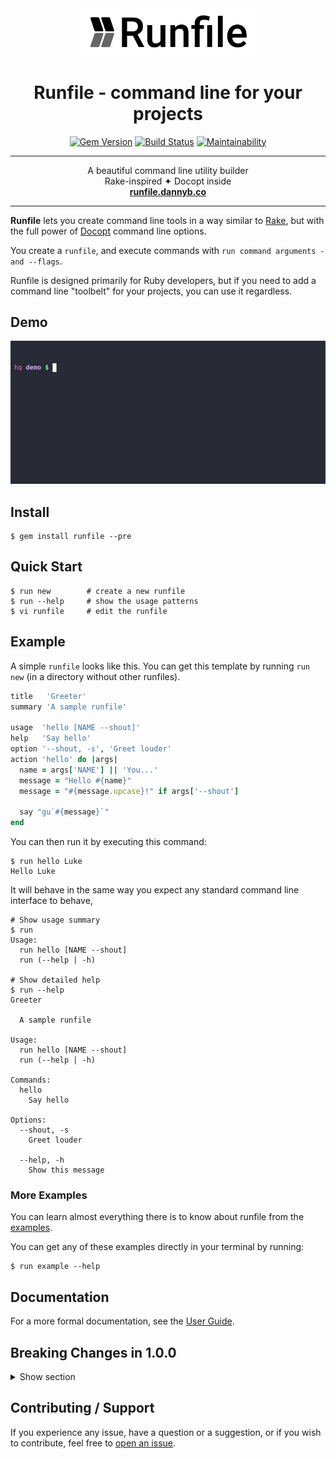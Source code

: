 <div align='center'>
<img src='logo.svg' width=280>

# Runfile - command line for your projects

[![Gem Version](https://badge.fury.io/rb/runfile.svg)](https://badge.fury.io/rb/runfile)
[![Build Status](https://github.com/DannyBen/runfile/workflows/Test/badge.svg)](https://github.com/DannyBen/runfile/actions?query=workflow%3ATest)
[![Maintainability](https://api.codeclimate.com/v1/badges/81cf02ccfcc8531cb09f/maintainability)](https://codeclimate.com/github/DannyBen/runfile/maintainability)

---

A beautiful command line utility builder  
Rake-inspired ✦ Docopt inside  
**[runfile.dannyb.co](https://runfile.dannyb.co)**

---

</div>

**Runfile** lets you create command line tools in a way similar to
[Rake](https://github.com/ruby/rake), but with the full power of 
[Docopt](http://docopt.org/) command line options.

You create a `runfile`, and execute commands with 
`run command arguments -and --flags`.

Runfile is designed primarily for Ruby developers, but if you need to add a 
command line "toolbelt" for your projects, you can use it regardless.

## Demo

![Runfile Demo](support/cast.gif "Runfile Demo")

## Install

```shell
$ gem install runfile --pre
```

## Quick Start

```shell
$ run new        # create a new runfile
$ run --help     # show the usage patterns
$ vi runfile     # edit the runfile
```

## Example

A simple `runfile` looks like this. You can get this template by running 
`run new` (in a directory without other runfiles).

```ruby
title   'Greeter'
summary 'A sample runfile'

usage  'hello [NAME --shout]'
help   'Say hello'
option '--shout, -s', 'Greet louder'
action 'hello' do |args|
  name = args['NAME'] || 'You...'
  message = "Hello #{name}"
  message = "#{message.upcase}!" if args['--shout']

  say "gu`#{message}`"
end
```

You can then run it by executing this command:

```shell
$ run hello Luke
Hello Luke
```

It will behave in the same way you expect any standard command line interface to
behave, 

```shell
# Show usage summary
$ run
Usage:
  run hello [NAME --shout]
  run (--help | -h)

# Show detailed help
$ run --help
Greeter

  A sample runfile

Usage:
  run hello [NAME --shout]
  run (--help | -h)

Commands:
  hello
    Say hello

Options:
  --shout, -s
    Greet louder

  --help, -h
    Show this message
```

### More Examples

You can learn almost everything there is to know about runfile from the
[examples](https://github.com/DannyBen/runfile/tree/master/examples#readme).

You can get any of these examples directly in your terminal by running:

```shell
$ run example --help
```

## Documentation

For a more formal documentation, see the [User Guide](https://runfile.dannyb.co/).

## Breaking Changes in 1.0.0

<details>
  <summary>Show section</summary>

  ---

  If you are using a version earlier than 1.0, note that version 1.0.0 includes
  some breaking changes. You can read more about them in
  [this Pull Request](https://github.com/DannyBen/runfile/pull/50).

  ### Upgrading to 1.0.0

  #### No more `.runfile` config

  If you have used the multi-runfile config file, this no longer exists.
  Use a standard `runfile` instead, along with the `import` directive.

  #### No more `action :global`

  If you have used the `action :global do` notation, this is replaced with the
  simpler use `action do` instead. Also, there is no more need for
  empty `usage ''`, just delete it if you have it in your runfiles.

  #### No more `execute` directive

  If you have used it to cross-call other actions, it is no longer available. As
  an alternative, you can define common code in separate classes and `require`
  them, or use the new `helpers` directive to define functions that will be
  available to all actions.

  #### Code outside of actions should be inside `helpers`

  If your runfiles include other ruby code, especially `def method`, you should
  now use the new `helpers` block and tuck this code inside it.

  #### No more need for `trap(:INT)`

  If your old runfiles trap the `Interrupt` signal, there is no longer a need to
  do so, as it is trapped by default.

  #### Colsole is included

  If your runfiles `required` and `include` Colsole, there is no longer a need to 
  do it. Colsole is bundled and available in actions.

  #### Long flags before short flags

  This is a cosmetic change for consistency. All generated output shows long flags
  before short flags `--force, -f` instead of `-f, --force`. Update your custom
  `usage` directives accordingly.

  #### Examples no longer add implicit 'run'

  If you were using the `example` directive, it will no longer add the initial
  `run` in front of your examples. Add it yourself. This is intended to allow
  providing more elaborate examples.

  #### RunfileTasks

  The [runfile-tasks gem](https://github.com/dannyben/runfile-tasks) is also
  updated to 1.x, with a modified syntax. If you are using it, make sure to
  upgrade it as well.

</details>


## Contributing / Support

If you experience any issue, have a question or a suggestion, or if you wish to
contribute, feel free to
[open an issue](https://github.com/DannyBen/runfile/issues).
